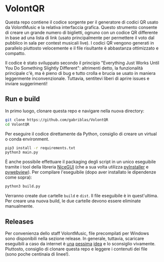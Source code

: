 # VolontQR

Questa repo contiene il codice sorgente per il generatore di codici QR usato da VolontMusic e la relativa interfaccia grafica. Questo strumento consente di creare un grande numero di biglietti, ognuno con un codice QR differente in base ad una lista di link (usato principalmente per permettere il voto dal pubblico in sala per contest musicali live). I codici QR vengono generati in parallelo piuttosto velocemente e il file risultante è abbastanza ottimizzato e compatto.

Il codice è stato sviluppato secondo il principio "Everything Just Works Until You Do Something Slightly Different": altrimenti detto, la funzionalità principale c'è, ma è pieno di bug e tutto crolla e brucia se usato in maniera leggermente inconvenzionale. Tuttavia, sentitevi liberi di aprire issues e inviare suggerimenti!

## Run e build

In primo luogo, clonare questa repo e navigare nella nuova directory:

```bash
git clone https://github.com/gabriblas/VolontQR
cd VolontQR
```

Per eseguire il codice direttamente da Python, consiglio di creare un virtual o conda environment. 
```bash
pip3 install -r requirements.txt
python3 main.py
```

È anche possibile effettuare il packaging degli script in un unico eseguibile tramite i tool della libreria [NiceGUI](https://nicegui.io/) (che a sua volta utilizza [pyInstaller](https://pyinstaller.org/) e [pywebview](https://pywebview.flowrl.com/)). Per compilare l'eseguibile (dopo aver installato le dipendenze come sopra):

```bash
python3 build.py
```

Verranno create due cartelle `build` e `dist`. Il file eseguibile è in quest'ultima. Per creare una nuova build, le due cartelle devono essere eliminate manualmente.

## Releases

Per convenienza dello staff VolontMusic, file precompilati per Windows sono disponibili nella sezione release. In generale, tuttavia, scaricare eseguibili a caso da internet è [una](https://en.wikipedia.org/wiki/Computer_virus) [pessima](https://en.wikipedia.org/wiki/XZ_Utils_backdoor) [idea](https://www.cs.cmu.edu/~rdriley/487/papers/Thompson_1984_ReflectionsonTrustingTrust.pdf) e lo sconsiglio vivamente. Piuttosto, consiglio di clonare questa repo e leggere i contenuti dei file (sono poche centinaia di linee!).
